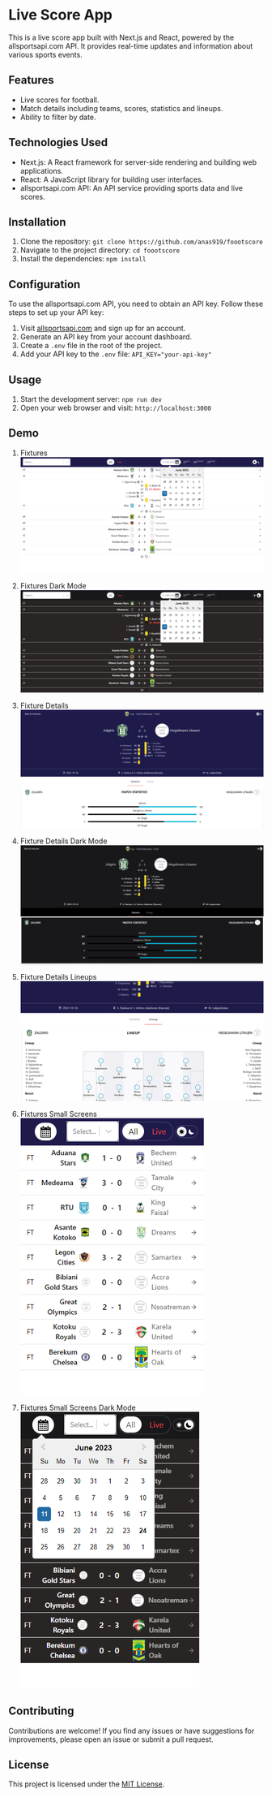 # Live Score App

This is a live score app built with Next.js and React, powered by the allsportsapi.com API. It provides real-time updates and information about various sports events.

## Features

- Live scores for football.
- Match details including teams, scores, statistics and lineups.
- Ability to filter by date.

## Technologies Used

- Next.js: A React framework for server-side rendering and building web applications.
- React: A JavaScript library for building user interfaces.
- allsportsapi.com API: An API service providing sports data and live scores.

## Installation

1. Clone the repository: ```git clone https://github.com/anas919/foootscore```
2. Navigate to the project directory: ```cd foootscore```
3. Install the dependencies: ```npm install```

## Configuration

To use the allsportsapi.com API, you need to obtain an API key. Follow these steps to set up your API key:

1. Visit [allsportsapi.com](https://allsportsapi.com/) and sign up for an account.
2. Generate an API key from your account dashboard.
3. Create a ```.env``` file in the root of the project.
4. Add your API key to the ```.env``` file: ```API_KEY="your-api-key"```

## Usage

1. Start the development server: ```npm run dev```
2. Open your web browser and visit: `http://localhost:3000`

## Demo

1. Fixtures
![Fixtures](demo/1.PNG "Fixtures")

2. Fixtures Dark Mode
![Fixtures Dark Mode](demo/2.PNG "Fixtures Dark Mode")

3. Fixture Details
![Fixture Details](demo/3.PNG "Fixture Details")

4. Fixture Details Dark Mode
![Fixture Details Dark Mode](demo/4.PNG "Fixture Details Dark Mode")

5. Fixture Details Lineups
![Fixture Details Lineups](demo/5.PNG "Fixture Details Lineups")

6. Fixtures Small Screens
![Fixtures Small Screens](demo/6.PNG "Fixtures Small Screens")

7. Fixtures Small Screens Dark Mode
![Fixtures Small Screens Dark Mode](demo/7.PNG "Fixtures Small Screens Dark Mode")


## Contributing

Contributions are welcome! If you find any issues or have suggestions for improvements, please open an issue or submit a pull request.

## License

This project is licensed under the [MIT License](LICENSE).
